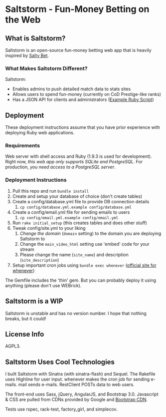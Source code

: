 # Saltstorm - Fun-Money Betting on the Web

## What is Saltstorm?
Saltstorm is an open-source fun-money betting web app that is heavily inspired by [Salty Bet](http://www.saltybet.com). 
 
### What Makes Saltstorm Different?
Saltstorm:
* Enables admins to push detailed match data to stats sites
* Allows users to spend fun-money (currently on CoD Prestige-like ranks)
* Has a JSON API for clients and administrators ([Example Ruby Script](https://gist.github.com/dustinleavins/6815346))

## Deployment
These deployment instructions assume that you have prior experience with deploying Ruby web applications.

### Requirements
Web server with shell access and Ruby (1.9.3 is used for development). Right now, *this web app only supports SQLite and PostgreSQL*. For production, *you need access to a PostgreSQL server*.

### Deployment Instructions
1. Pull this repo and  run `bundle install`
2. Create and setup your database of choice (don't create tables)
3. Create a config/database.yml file to provide DB connection details
    1. `cp config/database.yml.example config/database.yml`
4. Create a config/email.yml file for sending emails to users
    1. `cp config/email.yml.example config/email.yml`
5. Run `rake initial_setup` (this creates tables and does other stuff)
6. Tweak config/site.yml to your liking
    1. *Change the domain* (`domain` setting) to the domain you are deploying Saltstorm to
    2. Change the `main_video_html` setting use 'embed' code for your stream
    3. Please change the name (`site_name`) and description (`site_description`)
7. Setup important cron jobs using `bundle exec whenever` ([official site for whenever](https://github.com/javan/whenever))

The Gemfile includes the 'thin' gem. But you can probably deploy it using anything (please don't use WEBrick).

## Saltstorm is a WIP
Saltstorm is unstable and has no version number. I hope that nothing breaks, but it could!

## License Info
AGPL3.

## Saltstorm Uses Cool Technologies
I built Saltstorm with Sinatra (with sinatra-flash) and Sequel. The Rakefile uses Highline for user input. whenever makes the cron job for sending e-mails. mail sends e-mails. RestClient POSTs data to web users. 

The front-end uses Sass, jQuery, AngularJS, and  Bootstrap 3.0. Javascript & CSS are pulled from CDNs provided by Google and [Bootstrap CDN](http://bootstrapcdn.com).

Tests use rspec, rack-test, factory\_girl, and simplecov.

